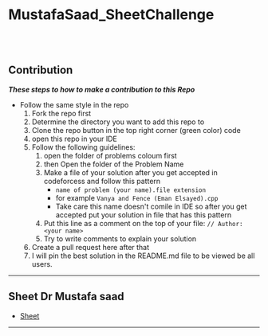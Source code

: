 # MustafaSaad_SheetChallenge

<br><br>

## Contribution

***These steps to how to make a contribution to this Repo***

- Follow the same style in the repo
    1. Fork the repo first
    1. Determine the directory you want to add this repo to
    1. Clone the repo button in the top right corner (green color) code 
    1. open this repo in your IDE
    1. Follow the following guidelines:
        1. open the folder of problems coloum first  
        1. then Open the folder of the Problem Name 
        1. Make a file of your solution after you get accepted in codeforcess and follow this pattern 
            - `name of problem (your name).file extension`
            - for example `Vanya and Fence (Eman Elsayed).cpp`
            - Take care this name doesn't comile in IDE so after you get accepted put your solution in file that has this pattern
        1. Put this line as a comment on the top of your file: ``// Author: <your name>``
        1. Try to write comments to explain your solution 
    1. Create a pull request here after that
    1. I will pin the best solution in the README.md file to be viewed be all users.
<hr>


## Sheet Dr Mustafa saad 
- [Sheet](https://docs.google.com/spreadsheets/d/1RhKULV6LkrerVYMK8_prFvx9v19pdKJeL3eKeQsv9TE/edit#gid=1160016643)
<hr>



